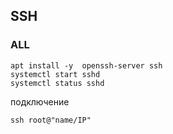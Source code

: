 ## SSH
### ALL
```
apt install -y  openssh-server ssh
systemctl start sshd
systemctl status sshd
```
подключение
```
ssh root@"name/IP"
```

